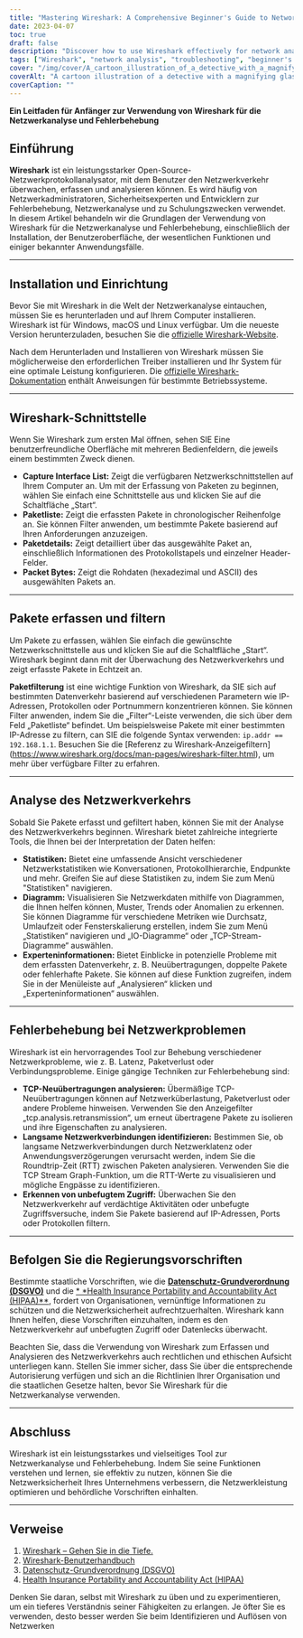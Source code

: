 ```yaml
---
title: "Mastering Wireshark: A Comprehensive Beginner's Guide to Network Analysis"
date: 2023-04-07
toc: true
draft: false
description: "Discover how to use Wireshark effectively for network analysis and troubleshooting with this detailed beginner's guide."
tags: ["Wireshark", "network analysis", "troubleshooting", "beginner's guide", "network monitoring", "packet capture", "network protocols", "TCP/IP", "data visualization", "network security", "capture filters", "display filters", "network devices", "Ethernet", "network topology", "network diagnostics", "network administration", "network performance", "Wireshark tutorial", "data packets"]
cover: "/img/cover/A_cartoon_illustration_of_a_detective_with_a_magnifying_glass.png"
coverAlt: "A cartoon illustration of a detective with a magnifying glass analyzing network cables, while Wireshark logo hovers above them, symbolizing the process of network troubleshooting and analysis using Wireshark."
coverCaption: ""
---
```


 **Ein Leitfaden für Anfänger zur Verwendung von Wireshark für die Netzwerkanalyse und Fehlerbehebung**  ## Einführung  **Wireshark** ist ein leistungsstarker Open-Source-Netzwerkprotokollanalysator, mit dem Benutzer den Netzwerkverkehr überwachen, erfassen und analysieren können. Es wird häufig von Netzwerkadministratoren, Sicherheitsexperten und Entwicklern zur Fehlerbehebung, Netzwerkanalyse und zu Schulungszwecken verwendet. In diesem Artikel behandeln wir die Grundlagen der Verwendung von Wireshark für die Netzwerkanalyse und Fehlerbehebung, einschließlich der Installation, der Benutzeroberfläche, der wesentlichen Funktionen und einiger bekannter Anwendungsfälle.  ______  ## Installation und Einrichtung  Bevor Sie mit Wireshark in die Welt der Netzwerkanalyse eintauchen, müssen Sie es herunterladen und auf Ihrem Computer installieren. Wireshark ist für Windows, macOS und Linux verfügbar. Um die neueste Version herunterzuladen, besuchen Sie die [offizielle Wireshark-Website](https://www.wireshark.org/#download).  Nach dem Herunterladen und Installieren von Wireshark müssen Sie möglicherweise den erforderlichen Treiber installieren und Ihr System für eine optimale Leistung konfigurieren. Die [offizielle Wireshark-Dokumentation](https://www.wireshark.org/docs/wsug_html_chunked/) enthält Anweisungen für bestimmte Betriebssysteme.  ______  ## Wireshark-Schnittstelle  Wenn Sie Wireshark zum ersten Mal öffnen, sehen SIE Eine benutzerfreundliche Oberfläche mit mehreren Bedienfeldern, die jeweils einem bestimmten Zweck dienen.  - **Capture Interface List:** Zeigt die verfügbaren Netzwerkschnittstellen auf Ihrem Computer an. Um mit der Erfassung von Paketen zu beginnen, wählen Sie einfach eine Schnittstelle aus und klicken Sie auf die Schaltfläche „Start“. - **Paketliste:** Zeigt die erfassten Pakete in chronologischer Reihenfolge an. Sie können Filter anwenden, um bestimmte Pakete basierend auf Ihren Anforderungen anzuzeigen. - **Paketdetails:** Zeigt detailliert über das ausgewählte Paket an, einschließlich Informationen des Protokollstapels und einzelner Header-Felder. - **Packet Bytes:** Zeigt die Rohdaten (hexadezimal und ASCII) des ausgewählten Pakets an.  ______  ## Pakete erfassen und filtern  Um Pakete zu erfassen, wählen Sie einfach die gewünschte Netzwerkschnittstelle aus und klicken Sie auf die Schaltfläche „Start“. Wireshark beginnt dann mit der Überwachung des Netzwerkverkehrs und zeigt erfasste Pakete in Echtzeit an.  **Paketfilterung** ist eine wichtige Funktion von Wireshark, da SIE sich auf bestimmten Datenverkehr basierend auf verschiedenen Parametern wie IP-Adressen, Protokollen oder Portnummern konzentrieren können. Sie können Filter anwenden, indem Sie die „Filter“-Leiste verwenden, die sich über dem Feld „Paketliste“ befindet. Um beispielsweise Pakete mit einer bestimmten IP-Adresse zu filtern, can SIE die folgende Syntax verwenden: `ip.addr == 192.168.1.1`. Besuchen Sie die [Referenz zu Wireshark-Anzeigefiltern] (https://www.wireshark.org/docs/man-pages/wireshark-filter.html), um mehr über verfügbare Filter zu erfahren.  ______  ## Analyse des Netzwerkverkehrs  Sobald Sie Pakete erfasst und gefiltert haben, können Sie mit der Analyse des Netzwerkverkehrs beginnen. Wireshark bietet zahlreiche integrierte Tools, die Ihnen bei der Interpretation der Daten helfen:  - **Statistiken:** Bietet eine umfassende Ansicht verschiedener Netzwerkstatistiken wie Konversationen, Protokollhierarchie, Endpunkte und mehr. Greifen Sie auf diese Statistiken zu, indem Sie zum Menü "Statistiken" navigieren. - **Diagramm:** Visualisieren Sie Netzwerkdaten mithilfe von Diagrammen, die Ihnen helfen können, Muster, Trends oder Anomalien zu erkennen. Sie können Diagramme für verschiedene Metriken wie Durchsatz, Umlaufzeit oder Fensterskalierung erstellen, indem Sie zum Menü „Statistiken“ navigieren und „IO-Diagramme“ oder „TCP-Stream-Diagramme“ auswählen. - **Experteninformationen:** Bietet Einblicke in potenzielle Probleme mit dem erfassten Datenverkehr, z. B. Neuübertragungen, doppelte Pakete oder fehlerhafte Pakete. Sie können auf diese Funktion zugreifen, indem Sie in der Menüleiste auf „Analysieren“ klicken und „Experteninformationen“ auswählen.  ______  ## Fehlerbehebung bei Netzwerkproblemen  Wireshark ist ein hervorragendes Tool zur Behebung verschiedener Netzwerkprobleme, wie z. B. Latenz, Paketverlust oder Verbindungsprobleme. Einige gängige Techniken zur Fehlerbehebung sind:  - **TCP-Neuübertragungen analysieren:** Übermäßige TCP-Neuübertragungen können auf Netzwerküberlastung, Paketverlust oder andere Probleme hinweisen. Verwenden Sie den Anzeigefilter „tcp.analysis.retransmission“, um erneut übertragene Pakete zu isolieren und ihre Eigenschaften zu analysieren. - **Langsame Netzwerkverbindungen identifizieren:** Bestimmen Sie, ob langsame Netzwerkverbindungen durch Netzwerklatenz oder Anwendungsverzögerungen verursacht werden, indem Sie die Roundtrip-Zeit (RTT) zwischen Paketen analysieren. Verwenden Sie die TCP Stream Graph-Funktion, um die RTT-Werte zu visualisieren und mögliche Engpässe zu identifizieren. - **Erkennen von unbefugtem Zugriff:** Überwachen Sie den Netzwerkverkehr auf verdächtige Aktivitäten oder unbefugte Zugriffsversuche, indem Sie Pakete basierend auf IP-Adressen, Ports oder Protokollen filtern.  ______  ## Befolgen Sie die Regierungsvorschriften  Bestimmte staatliche Vorschriften, wie die [**Datenschutz-Grundverordnung (DSGVO)**](https://eur-lex.europa.eu/legal-content/DE/TXT/?uri=CELEX:32016R0679) und die [* *Health Insurance Portability and Accountability Act (HIPAA)**](https://www.hhs.gov/hipaa/index.html), fordert von Organisationen, vernünftige Informationen zu schützen und die Netzwerksicherheit aufrechtzuerhalten. Wireshark kann Ihnen helfen, diese Vorschriften einzuhalten, indem es den Netzwerkverkehr auf unbefugten Zugriff oder Datenlecks überwacht.  Beachten Sie, dass die Verwendung von Wireshark zum Erfassen und Analysieren des Netzwerkverkehrs auch rechtlichen und ethischen Aufsicht unterliegen kann. Stellen Sie immer sicher, dass Sie über die entsprechende Autorisierung verfügen und sich an die Richtlinien Ihrer Organisation und die staatlichen Gesetze halten, bevor Sie Wireshark für die Netzwerkanalyse verwenden.  ______  ## Abschluss  Wireshark ist ein leistungsstarkes und vielseitiges Tool zur Netzwerkanalyse und Fehlerbehebung. Indem Sie seine Funktionen verstehen und lernen, sie effektiv zu nutzen, können Sie die Netzwerksicherheit Ihres Unternehmens verbessern, die Netzwerkleistung optimieren und behördliche Vorschriften einhalten.  ______  ## Verweise  1. [Wireshark – Gehen Sie in die Tiefe.](https://www.wireshark.org/) 2. [Wireshark-Benutzerhandbuch](https://www.wireshark.org/docs/wsug_html_chunked/) 3. [Datenschutz-Grundverordnung (DSGVO)](https://eur-lex.europa.eu/legal-content/DE/TXT/?uri=CELEX:32016R0679) 4. [Health Insurance Portability and Accountability Act (HIPAA)](https://www.hhs.gov/hipaa/index.html)  Denken Sie daran, selbst mit Wireshark zu üben und zu experimentieren, um ein tieferes Verständnis seiner Fähigkeiten zu erlangen. Je öfter Sie es verwenden, desto besser werden Sie beim Identifizieren und Auflösen von Netzwerken    